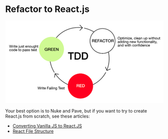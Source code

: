 # Refactor to React.js

![refactor](../wireframes/refactor.png)

Your best option is to Nuke and Pave, but if you want to try to create React.js from scratch, see these articles:

- [Converting Vanilla JS to React.JS](https://hackernoon.com/how-i-converted-my-react-app-to-vanillajs-and-whether-or-not-it-was-a-terrible-idea-4b14b1b2faff)
- [React File Structure](https://medium.com/@Charles_Stover/optimal-file-structure-for-react-applications-f3e35ad0a145)
